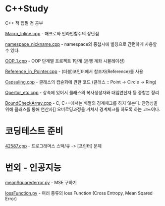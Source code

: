 # C++Study
C++ 책 집필 겸 공부

[Macro_Inline.cpp](https://github.com/KwonHyeonSu/C-Study/blob/main/Macro_Inline.cpp) - 매크로와 인라인함수의 장단점

[namespace_nickname.cpp](https://github.com/KwonHyeonSu/C-Study/blob/main/namespace_nickname.cpp) - namespace의 중첩시에 별칭으로 간편하게 사용할 수 있다.

[OOP_1.cpp](https://github.com/KwonHyeonSu/Cplusplus_Study/blob/main/OOP_1.cpp) - OOP 단계별 프로젝트 1단계 (은행 계좌 시뮬레이션)

[Reference_in_Pointer.cpp](https://github.com/KwonHyeonSu/Cplusplus_Study/blob/main/Reference_in_Pointer.cpp) - (더블)포인터에서 참조자(Reference)를 사용

[Capsuling.cpp](https://github.com/KwonHyeonSu/Cplusplus_Study/blob/main/Capsuling.cpp) - 클래스의 캡슐화에 관한 코드 (클래스 :: Point -> Circle -> Ring)

[Opertor_etc.cpp](https://github.com/KwonHyeonSu/Cplusplus_Study/blob/main/Opertor_etc.cpp) - 상속에 있어서 클래스의 복사생성자와 대입연산자 등 종합본 정리

[BoundCheckArray.cpp](https://github.com/KwonHyeonSu/Cplusplus_Study/blob/main/BoundCheckArray.cpp) - C, C++에서는 배열의 경계체크를 하지 않는다. 안정성을 위해 클래스를 통해 연산자[] 오버로딩과정을 거쳐서 경계체크를 하도록 하는 코드이다.

# 코딩테스트 준비

[42587.cpp](https://github.com/KwonHyeonSu/Cplusplus_Study/blob/main/42587.cpp) - 프로그래머스 스택/큐 -> [프린터] 문제


# 번외 - 인공지능

[meanSquarederror.py](https://github.com/KwonHyeonSu/Cplusplus_Study/blob/main/mean_Sqared_error.py) - MSE 구하기

[lossFunction.py](https://github.com/KwonHyeonSu/Cplusplus_Study/blob/main/lossFunction.py) - 여러 종류의 loss Function (Cross Entropy, Mean Sqared Error)
